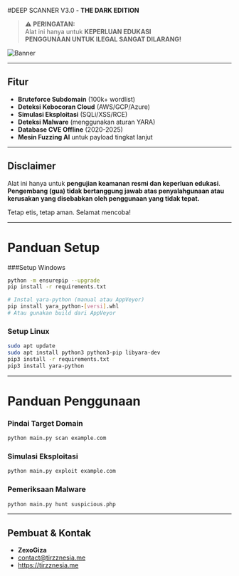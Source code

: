 
#DEEP SCANNER V3.0 - **THE DARK EDITION**

> **⚠️ PERINGATAN:**  
> Alat ini hanya untuk **KEPERLUAN EDUKASI**  
> **PENGGUNAAN UNTUK ILEGAL SANGAT DILARANG!**

![Banner](https://i.giphy.com/1gLZ32bMP5pY52PBsm.webp)

---

## Fitur
-  **Bruteforce Subdomain** (100k+ wordlist)  
-  **Deteksi Kebocoran Cloud** (AWS/GCP/Azure)  
-  **Simulasi Eksploitasi** (SQLi/XSS/RCE)  
-  **Deteksi Malware** (menggunakan aturan YARA)  
-  **Database CVE Offline** (2020-2025)  
-  **Mesin Fuzzing AI** untuk payload tingkat lanjut  

---

## Disclaimer
Alat ini hanya untuk **pengujian keamanan resmi dan keperluan edukasi**.  
**Pengembang (gua) tidak bertanggung jawab atas penyalahgunaan atau kerusakan yang disebabkan oleh penggunaan yang tidak tepat.**  

Tetap etis, tetap aman. Selamat mencoba!

---

# Panduan Setup

###Setup Windows
```bash
python -m ensurepip --upgrade
pip install -r requirements.txt

# Instal yara-python (manual atau AppVeyor)
pip install yara_python-[versi].whl
# Atau gunakan build dari AppVeyor
```

### Setup Linux
```bash
sudo apt update
sudo apt install python3 python3-pip libyara-dev
pip3 install -r requirements.txt
pip3 install yara-python
```

---

# Panduan Penggunaan

### Pindai Target Domain
```bash
python main.py scan example.com
```

### Simulasi Eksploitasi
```bash
python main.py exploit example.com
```

### Pemeriksaan Malware
```bash
python main.py hunt suspicious.php
```

---

## Pembuat & Kontak
- **ZexoGiza**  
- [contact@tirzznesia.me](mailto:contact@tirzznesia.me)  
- https://tirzznesia.me
